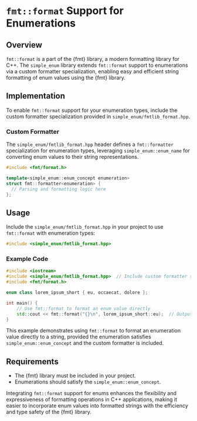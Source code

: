 # `fmt::format` Support for Enumerations

## Overview

`fmt::format` is a part of the {fmt} library, a modern formatting library for C++. The `simple_enum` library extends `fmt::format` support to enumerations via a custom formatter specialization, enabling easy and efficient string formatting of enum values using the {fmt} library.

## Implementation

To enable `fmt::format` support for your enumeration types, include the custom formatter specialization provided in `simple_enum/fmtlib_format.hpp`.

### Custom Formatter

The `simple_enum/fmtlib_format.hpp` header defines a `fmt::formatter` specialization for enumeration types, leveraging `simple_enum::enum_name` for converting enum values to their string representations.

```cpp
#include <fmt/format.h>

template<simple_enum::enum_concept enumeration>
struct fmt::formatter<enumeration> {
  // Parsing and formatting logic here
};
```

## Usage

Include the `simple_enum/fmtlib_format.hpp` in your project to use `fmt::format` with enumeration types:

```cpp
#include <simple_enum/fmtlib_format.hpp>
```

### Example Code

```cpp
#include <iostream>
#include <simple_enum/fmtlib_format.hpp>  // Include custom formatter support
#include <fmt/format.h>

enum class lorem_ipsum_short { eu, occaecat, dolore };

int main() {
    // Use fmt::format to format an enum value directly
    std::cout << fmt::format("{}\n", lorem_ipsum_short::eu);  // Outputs: eu
}
```

This example demonstrates using `fmt::format` to format an enumeration value directly to a string, provided the enumeration satisfies `simple_enum::enum_concept` and the custom formatter is included.

## Requirements

- The {fmt} library must be included in your project.
- Enumerations should satisfy the `simple_enum::enum_concept`.

Integrating `fmt::format` support for enums enhances the flexibility and expressiveness of formatting operations in C++ applications, making it easier to incorporate enum values into formatted strings with the efficiency and type safety of the {fmt} library.
